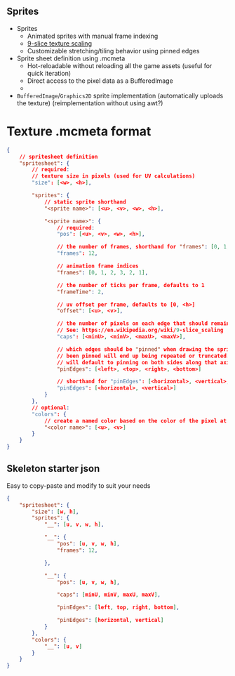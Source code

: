 ## Sprites

- Sprites
    - Animated sprites with manual frame indexing
    - [9-slice texture scaling](https://en.wikipedia.org/wiki/9-slice_scaling)
    - Customizable stretching/tiling behavior using pinned edges
- Sprite sheet definition using .mcmeta
    - Hot-reloadable without reloading all the game assets (useful for quick iteration)
    - Direct access to the pixel data as a BufferedImage
    - 
- `BufferedImage`/`Graphics2D` sprite implementation (automatically uploads the texture) (reimplementation without using awt?)

# Texture .mcmeta format
```json
{
    // spritesheet definition
    "spritesheet": {
        // required:
        // texture size in pixels (used for UV calculations)
        "size": [<w>, <h>],

        "sprites": {
            // static sprite shorthand
            "<sprite name>": [<u>, <v>, <w>, <h>],

            "<sprite name>": {
                // required:
                "pos": [<u>, <v>, <w>, <h>],

                // the number of frames, shorthand for "frames": [0, 1, 2, ..., n-1]
                "frames": 12,

                // animation frame indices
                "frames": [0, 1, 2, 3, 2, 1],

                // the number of ticks per frame, defaults to 1
                "frameTime": 2,

                // uv offset per frame, defaults to [0, <h>]
                "offset": [<u>, <v>],

                // the number of pixels on each edge that should remain non-distorted when stretching the sprite
                // See: https://en.wikipedia.org/wiki/9-slice_scaling
                "caps": [<minU>, <minV>, <maxU>, <maxV>],

                // which edges should be "pinned" when drawing the sprite larger than normal. Edges that have not
                // been pinned will end up being repeated or truncated. If both pins on an axis are false, the sprite
                // will default to pinning on both sides along that axis. Defaults to [true, true, true, true]
                "pinEdges": [<left>, <top>, <right>, <bottom>]

                // shorthand for "pinEdges": [<horizontal>, <vertical>, false, false]
                "pinEdges": [<horizontal>, <vertical>]
            }
        },
        // optional:
        "colors": {
            // create a named color based on the color of the pixel at (<u>, <v>)
            "<color name>": [<u>, <v>]
        }
    }
}
```

## Skeleton starter json
Easy to copy-paste and modify to suit your needs
```json
{
    "spritesheet": {
        "size": [w, h],
        "sprites": {
            "__": [u, v, w, h],

            "__": {
                "pos": [u, v, w, h],
                "frames": 12,

            },

            "__": {
                "pos": [u, v, w, h],

                "caps": [minU, minV, maxU, maxV],

                "pinEdges": [left, top, right, bottom],

                "pinEdges": [horizontal, vertical]
            }
        },
        "colors": {
            "__": [u, v]
        }
    }
}
```


